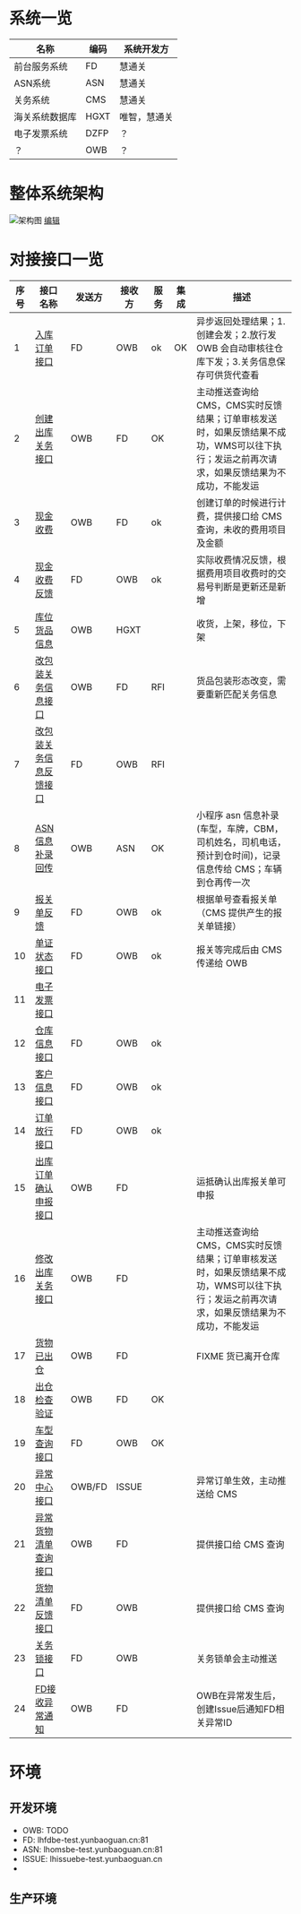 # 系统一览

| 名称           | 编码 | 系统开发方   |
| -------------- | ---- | ------------ |
| 前台服务系统   | FD   | 慧通关       |
| ASN系统        | ASN  | 慧通关       |
| 关务系统       | CMS  | 慧通关       |
| 海关系统数据库 | HGXT | 唯智，慧通关 |
| 电子发票系统   | DZFP | ？           |
| ？             | OWB  | ？           |

# 整体系统架构

![架构图](diagrams/Architecture.png)
[编辑](https://www.draw.io/?title=Architecture.png&url=https%3A%2F%2Fgithub.com%2Fleaderrun-wms%2Fdocs%2Fraw%2Fmaster%2Fdiagrams%2FArchitecture.png%3Ft%3D0)


# 对接接口一览

| 序号 | 接口名称                                      | 发送方 | 接收方 | 服务 | 集成 | 描述                                                                                                                                      |
| ---- | --------------------------------------------- | ------ | ------ | ---- | ---- | ----------------------------------------------------------------------------------------------------------------------------------------- |
| 1    | [入库订单接口](Inbound.md)                    | FD     | OWB    | ok   | OK   | 异步返回处理结果；1.创建会发；2.放行发 OWB 会自动审核往仓库下发；3.关务信息保存可供货代查看                                               |
| 2    | [创建出库关务接口](Outbound.md)               | OWB    | FD     | OK   |      | 主动推送查询给CMS，CMS实时反馈结果；订单审核发送时，如果反馈结果不成功，WMS可以往下执行；发运之前再次请求，如果反馈结果为不成功，不能发运 |
| 3    | [现金收费](Receivable.md)                     | OWB    | FD     | ok   |      | 创建订单的时候进行计费，提供接口给 CMS 查询，未收的费用项目及金额                                                                         |
| 4    | [现金收费反馈](Payment.md)                    | FD     | OWB    | ok   |      | 实际收费情况反馈，根据费用项目收费时的交易号判断是更新还是新增                                                                            |
| 5    | [库位货品信息](InternalOp.md)                 | OWB    | HGXT   |      |      | 收货，上架，移位，下架                                                                                                                    |
| 6    | [改包装关务信息接口](RepackReq.md)            | OWB    | FD     | RFI  |      | 货品包装形态改变，需要重新匹配关务信息                                                                                                    |
| 7    | [改包装关务信息反馈接口](RepackResp.md)       | FD     | OWB    | RFI  |      |                                                                                                                                           |
| 8    | [ASN 信息补录回传](InboundSupp.md)            | OWB    | ASN    | OK   |      | 小程序 asn 信息补录(车型，车牌，CBM，司机姓名，司机电话，预计到仓时间)，记录信息传给 CMS；车辆到仓再传一次                                |
| 9    | [报关单反馈](CustomsFeedbackPDF.md)           | FD     | OWB    | ok   |      | 根据单号查看报关单（CMS 提供产生的报关单链接）                                                                                            |
| 10   | [单证状态接口](CustomsFeedbackStatus.md)      | FD     | OWB    | ok   |      | 报关等完成后由 CMS 传递给 OWB                                                                                                             |
| 11   | [电子发票接口](ElectronicInvoice.md)          |        |        |      |      |                                                                                                                                           |
| 12   | [仓库信息接口](Warehouse.md)                  | FD     | OWB    | ok   |      |                                                                                                                                           |
| 13   | [客户信息接口](Customer.md)                   | FD     | OWB    | ok   |      |                                                                                                                                           |
| 14   | [订单放行接口](OrderRelease.md)          | FD     | OWB    | ok   |      |                                                                                                                                           |
| 15   | [出库订单确认申报接口](ConfirmDeclaration.md) | OWB    | FD     |      |      | 运抵确认出库报关单可申报                                                                                                                  |
| 16   | [修改出库关务接口](UpdateOutbound.md)         | OWB    | FD     |      |      | 主动推送查询给CMS，CMS实时反馈结果；订单审核发送时，如果反馈结果不成功，WMS可以往下执行；发运之前再次请求，如果反馈结果为不成功，不能发运 |
| 17   | [货物已出仓](OutboundConfirmation.md)         | OWB    | FD     |      |      | FIXME 货已离开仓库                                                                                                                        |
| 18   | [出仓检查验证](OutboundCheck.md)              | OWB    | FD     | OK   |      |                                                  
| 19   | [车型查询接口](Vehicletype.md)                   | FD    | OWB    | OK   |      |                                                   
| 20   | [异常中心接口](Issue.md)                   | OWB/FD    | ISSUE    |     |      | 异常订单生效，主动推送给 CMS                                             
| 21   | [异常货物清单查询接口](ItenListInfo.md)           | OWB    | FD    |     |      | 提供接口给 CMS 查询                                       
| 22   | [货物清单反馈接口](ItemListInfoResp.md)           | FD    | OWB    |     |      | 提供接口给 CMS 查询                                                                                    
| 23   | [关务锁接口](IssueResp.md)           | FD    | OWB    |     |      | 关务锁单会主动推送   
| 24   | [FD接收异常通知](FDIssueNotification.md)   | OWB    | FD    |     |      | OWB在异常发生后，创建Issue后通知FD相关异常ID

# 环境

## 开发环境

* OWB: TODO
* FD: lhfdbe-test.yunbaoguan.cn:81
* ASN: lhomsbe-test.yunbaoguan.cn:81
* ISSUE: lhissuebe-test.yunbaoguan.cn
* 
## 生产环境
